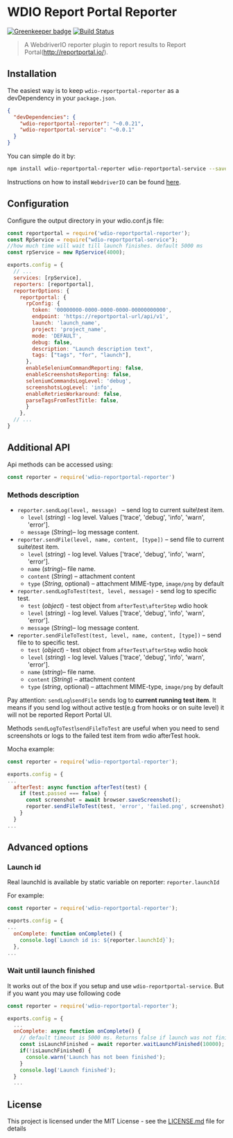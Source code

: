 WDIO Report Portal Reporter
====================

[![Greenkeeper badge](https://badges.greenkeeper.io/BorisOsipov/wdio-reportportal-reporter.svg)](https://greenkeeper.io/)
[![Build Status](https://travis-ci.org/BorisOsipov/wdio-reportportal-reporter.svg?branch=master)](https://travis-ci.org/BorisOsipov/wdio-reportportal-reporter)

> A WebdriverIO reporter plugin to report results to Report Portal(http://reportportal.io/).


## Installation
The easiest way is to keep `wdio-reportportal-reporter` as a devDependency in your `package.json`.
```json
{
  "devDependencies": {
    "wdio-reportportal-reporter": "~0.0.21",
    "wdio-reportportal-service": "~0.0.1"
  }
}
```
You can simple do it by:
```bash
npm install wdio-reportportal-reporter wdio-reportportal-service --save-dev
```
Instructions on how to install `WebdriverIO` can be found [here](http://webdriver.io/guide/getstarted/install.html).
## Configuration
Configure the output directory in your wdio.conf.js file:
```js
const reportportal = require('wdio-reportportal-reporter');
const RpService = require("wdio-reportportal-service");
//how much time will wait till launch finishes. default 5000 ms
const rpService = new RpService(4000);

exports.config = {
  // ...
  services: [rpService],
  reporters: [reportportal],
  reporterOptions: {
    reportportal: {
      rpConfig: {
        token: '00000000-0000-0000-0000-00000000000',
        endpoint: 'https://reportportal-url/api/v1',
        launch: 'launch_name',
        project: 'project_name',
        mode: 'DEFAULT',
        debug: false,
        description: "Launch description text",
        tags: ["tags", "for", "launch"],
      },
      enableSeleniumCommandReporting: false,
      enableScreenshotsReporting: false,
      seleniumCommandsLogLevel: 'debug',
      screenshotsLogLevel: 'info',
      enableRetriesWorkaround: false,
      parseTagsFromTestTitle: false,
      }
    },
  // ...
}
```

## Additional API

Api methods can be accessed using:
```js
const reporter = require('wdio-reportportal-reporter')
```
### Methods description
* `reporter.sendLog(level, message) ` – send log to current suite\test item.
    * `level` (*string*) - log level. Values ['trace', 'debug', 'info', 'warn', 'error'].
    * `message` (*String*)– log message content.
* `reporter.sendFile(level, name, content, [type])` – send file to current suite\test item.
    * `level` (*string*) - log level. Values ['trace', 'debug', 'info', 'warn', 'error'].
    * `name` (*string*)– file name.
    * `content` (*String*) – attachment content
    * `type` (*String*, optional) – attachment MIME-type, `image/png` by default
* `reporter.sendLogToTest(test, level, message)` - send log to specific test.
    * `test` (*object*) - test object from `afterTest\afterStep` wdio hook
    * `level` (*string*) - log level. Values ['trace', 'debug', 'info', 'warn', 'error'].
    * `message` (*String*)– log message content.
* `reporter.sendFileToTest(test, level, name, content, [type])` – send file to to specific test.
    * `test` (*object*) - test object from `afterTest\afterStep` wdio hook
    * `level` (*string*) - log level. Values ['trace', 'debug', 'info', 'warn', 'error'].
    * `name` (*string*)– file name.
    * `content` (*String*) – attachment content
    * `type` (*string*, optional) – attachment MIME-type, `image/png` by default

Pay attention: `sendLog`\\`sendFile` sends log to **current running test item**. It means if you send log without active test(e.g from hooks or on suite level) it will not be reported Report Portal UI.

Methods `sendLogToTest`\\`sendFileToTest` are useful when you need to send screenshots or logs to the failed test item from wdio afterTest hook.

Mocha example:
```js
const reporter = require('wdio-reportportal-reporter');

exports.config = {
...
  afterTest: async function afterTest(test) {
    if (test.passed === false) {
      const screenshot = await browser.saveScreenshot();
      reporter.sendFileToTest(test, 'error', 'failed.png', screenshot);
    }
  }
...
```

## Advanced options

### Launch id
Real launchId is available by static variable on reporter: `reporter.launchId`

For example:
```js
const reporter = require('wdio-reportportal-reporter');

exports.config = {
...
  onComplete: function onComplete() {
    console.log(`Launch id is: ${reporter.launchId}`);
  },
...
```
### Wait until launch finished

It works out of the box if you setup and use `wdio-reportportal-service`. But if you want you may use following code
```js
const reporter = require('wdio-reportportal-reporter');

exports.config = {
  ...
  onComplete: async function onComplete() {
    // default timeout is 5000 ms. Returns false if launch was not finished till timeout
    const isLaunchFinished = await reporter.waitLaunchFinished(10000);
    if(!isLaunchFinished) {
      console.warn('Launch has not been finished');
    }
    console.log('Launch finished');
  }
  ...
```

## License

This project is licensed under the MIT License - see the [LICENSE.md](LICENSE.md) file for details
